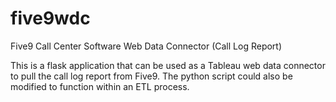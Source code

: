 # five9wdc
Five9 Call Center Software Web Data Connector (Call Log Report)

This is a flask application that can be used as a Tableau web data connector to pull the call log report from Five9. The python script could also be modified to function within an ETL process. 
